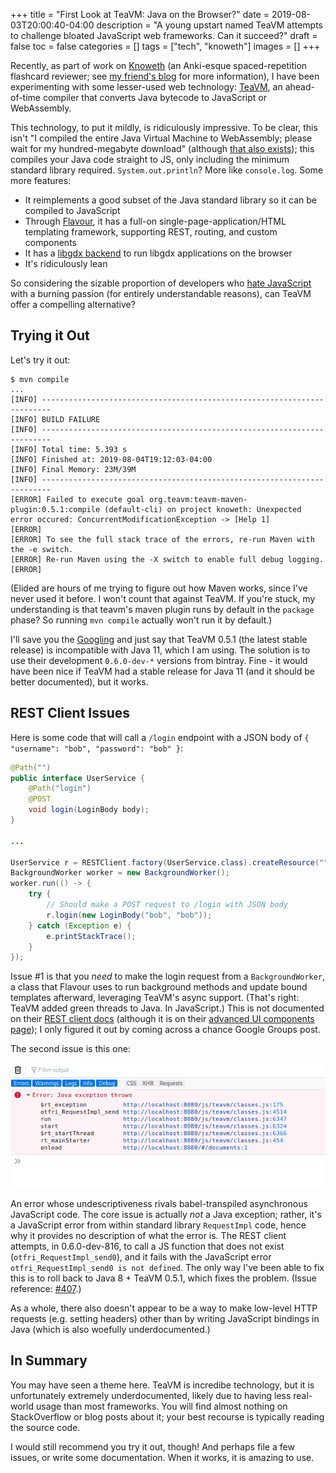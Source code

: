 +++
title = "First Look at TeaVM: Java on the Browser?"
date = 2019-08-03T20:00:40-04:00
description = "A young upstart named TeaVM attempts to challenge bloated JavaScript web frameworks. Can it succeed?"
draft = false
toc = false
categories = []
tags = ["tech", "knoweth"]
images = []
+++

Recently, as part of work on [Knoweth][knoweth github] (an Anki-esque spaced-repetition flashcard reviewer; see [my friend's blog][kunal redesign post] for more information), I have been experimenting with some lesser-used web technology: [TeaVM][teavm homepage], an ahead-of-time compiler that converts Java bytecode to JavaScript or WebAssembly.

This technology, to put it mildly, is ridiculously impressive. To be clear, this isn't "I compiled the entire Java Virtual Machine to WebAssembly; please wait for my hundred-megabyte download" (although [that also exists][cheerpj]); this compiles your Java code straight to JS, only including the minimum standard library required. `System.out.println`? More like `console.log`. Some more features:

- It reimplements a good subset of the Java standard library so it can be compiled to JavaScript
- Through [Flavour][flavour], it has a full-on single-page-application/HTML templating framework, supporting REST, routing, and custom components
- It has a [libgdx backend][libgdx] to run libgdx applications on the browser
- It's ridiculously lean

So considering the sizable proportion of developers who [hate JavaScript][cancer] with a burning passion (for entirely understandable reasons), can TeaVM offer a compelling alternative?

## Trying it Out

Let's try it out:

```
$ mvn compile
...
[INFO] ------------------------------------------------------------------------
[INFO] BUILD FAILURE
[INFO] ------------------------------------------------------------------------
[INFO] Total time: 5.393 s
[INFO] Finished at: 2019-08-04T19:12:03-04:00
[INFO] Final Memory: 23M/39M
[INFO] ------------------------------------------------------------------------
[ERROR] Failed to execute goal org.teavm:teavm-maven-plugin:0.5.1:compile (default-cli) on project knoweth: Unexpected error occured: ConcurrentModificationException -> [Help 1]
[ERROR] 
[ERROR] To see the full stack trace of the errors, re-run Maven with the -e switch.
[ERROR] Re-run Maven using the -X switch to enable full debug logging.
[ERROR] 
```

(Elided are hours of me trying to figure out how Maven works, since I've never used it before. I won't count that against TeaVM. If you're stuck, my understanding is that teavm's maven plugin runs by default in the `package` phase? So running `mvn compile` actually won't run it by default.)

I'll save you the [Googling](https://github.com/konsoletyper/teavm/issues/363) and just say that TeaVM 0.5.1 (the latest stable release) is incompatible with Java 11, which I am using. The solution is to use their development `0.6.0-dev-*` versions from bintray. Fine - it would have been nice if TeaVM had a stable release for Java 11 (and it should be better documented), but it works. 

## REST Client Issues

Here is some code that will call a `/login` endpoint with a JSON body of `{ "username": "bob", "password": "bob" }`:

```java
@Path("")
public interface UserService {
    @Path("login")
    @POST
    void login(LoginBody body);
}

...

UserService r = RESTClient.factory(UserService.class).createResource("");
BackgroundWorker worker = new BackgroundWorker();
worker.run(() -> {
    try {
        // Should make a POST request to /login with JSON body
        r.login(new LoginBody("bob", "bob"));
    } catch (Exception e) {
        e.printStackTrace();
    }
});
```

Issue #1 is that you _need_ to make the login request from a `BackgroundWorker`, a class that Flavour uses to run background methods and update bound templates afterward, leveraging TeaVM's async support. (That's right: TeaVM added green threads to Java. In JavaScript.) This is not documented on their [REST client docs][] (although it is on their [advanced UI components page][]); I only figured it out by coming across a chance Google Groups post. 

The second issue is this one:

![fetch request fails with Java exception thrown](/images/2019-07-22-knoweth-teavm-first-look/java-exception-thrown.png)

An error whose undescriptiveness rivals babel-transpiled asynchronous JavaScript code. The core issue is actually _not_ a Java exception; rather, it's a JavaScript error from within standard library `RequestImpl` code, hence why it provides no description of what the error is. The REST client attempts, in 0.6.0-dev-816, to call a JS function that does not exist (`otfri_RequestImpl_send0`), and it fails with the JavaScript error `otfri_RequestImpl_send0 is not defined`. The only way I've been able to fix this is to roll back to Java 8 + TeaVM 0.5.1, which fixes the problem. (Issue reference: [#407](https://github.com/konsoletyper/teavm/issues/407).)

As a whole, there also doesn't appear to be a way to make low-level HTTP requests (e.g. setting headers) other than by writing JavaScript bindings in Java (which is also woefully underdocumented.)

## In Summary

You may have seen a theme here. TeaVM is incredibe technology, but it is unfortunately extremely underdocumented, likely due to having less real-world usage than most frameworks. You will find almost nothing on StackOverflow or blog posts about it; your best recourse is typically reading the source code.

I would still recommend you try it out, though! And perhaps file a few issues, or write some documentation. When it works, it is amazing to use.

[knoweth github]: https://github.com/knoweth/knoweth
[kunal redesign post]: https://insensitive.co/posts/2019/03/anki-redesign-and-development-part-1/
[teavm homepage]: http://teavm.org
[cheerpj]: https://www.leaningtech.com/cheerpj/
[flavour]: http://teavm.org/docs/flavour/templates.html
[libgdx]: https://stackoverflow.com/questions/42466164/how-i-deploy-my-libgdx-project-to-html-js-using-teavm
[cancer]: https://www.semitwist.com/mirror/node-js-is-cancer.html
[REST client docs]: http://teavm.org/docs/flavour/rest-client.html
[advanced UI components page]: http://teavm.org/docs/flavour/advanced-ui-components.html